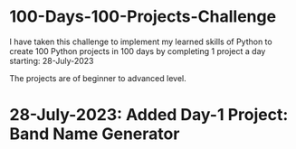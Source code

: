 # 100-Days-100-Projects-Challenge
I have taken this challenge to implement my learned skills of Python to create 100 Python projects in 100 days by completing 1 project a day starting: 28-July-2023

The projects are of beginner to advanced level.

# 28-July-2023: Added Day-1 Project: Band Name Generator
